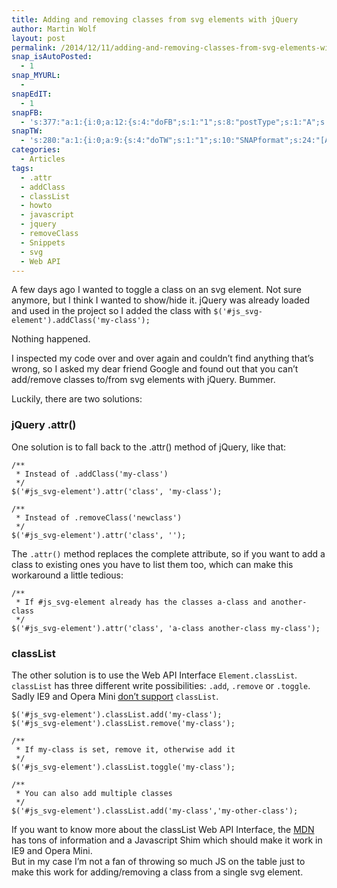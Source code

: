 ```yaml
---
title: Adding and removing classes from svg elements with jQuery
author: Martin Wolf
layout: post
permalink: /2014/12/11/adding-and-removing-classes-from-svg-elements-with-jquery/
snap_isAutoPosted:
  - 1
snap_MYURL:
  - 
snapEdIT:
  - 1
snapFB:
  - 's:377:"a:1:{i:0;a:12:{s:4:"doFB";s:1:"1";s:8:"postType";s:1:"A";s:10:"AttachPost";s:1:"2";s:10:"SNAPformat";s:35:"New post on MartinWolf.org: %TITLE%";s:9:"isAutoImg";s:1:"A";s:8:"imgToUse";s:0:"";s:9:"isAutoURL";s:1:"A";s:8:"urlToUse";s:0:"";s:11:"isPrePosted";s:1:"1";s:8:"isPosted";s:1:"1";s:4:"pgID";s:31:"711305895599362_810113729051911";s:5:"pDate";s:19:"2014-12-11 10:03:13";}}";'
snapTW:
  - 's:280:"a:1:{i:0;a:9:{s:4:"doTW";s:1:"1";s:10:"SNAPformat";s:24:"[Article] %TITLE%: %URL%";s:8:"attchImg";s:1:"0";s:9:"isAutoImg";s:1:"A";s:8:"imgToUse";s:0:"";s:11:"isPrePosted";s:1:"1";s:8:"isPosted";s:1:"1";s:4:"pgID";s:18:"542982932504514560";s:5:"pDate";s:19:"2014-12-11 10:03:14";}}";'
categories:
  - Articles
tags:
  - .attr
  - addClass
  - classList
  - howto
  - javascript
  - jquery
  - removeClass
  - Snippets
  - svg
  - Web API
---
```

A few days ago I wanted to toggle a class on an svg element. Not sure anymore, but I think I wanted to show/hide it. jQuery was already loaded and used in the project so I added the class with `$('#js_svg-element').addClass('my-class');`

Nothing happened.

I inspected my code over and over again and couldn&#8217;t find anything that&#8217;s wrong, so I asked my dear friend Google and found out that you can&#8217;t add/remove classes to/from svg elements with jQuery. Bummer.

Luckily, there are two solutions:

<!--more-->

### jQuery .attr()

One solution is to fall back to the .attr() method of jQuery, like that:

<pre><code class="lang-javascript">/**
 * Instead of .addClass('my-class')
 */
$('#js_svg-element').attr('class', 'my-class');

/**
 * Instead of .removeClass('newclass')
 */
$('#js_svg-element').attr('class', '');</code></pre>

The `.attr()` method replaces the complete attribute, so if you want to add a class to existing ones you have to list them too, which can make this workaround a little tedious:

<pre><code class="lang-javascript">/**
 * If #js_svg-element already has the classes a-class and another-class
 */
$('#js_svg-element').attr('class', 'a-class another-class my-class');</code></pre>

### classList

The other solution is to use the Web API Interface `Element.classList`.  
`classList` has three different write possibilities: `.add`, `.remove` or `.toggle`. Sadly IE9 and Opera Mini [don&#8217;t support][1] `classList`.

<pre><code class="lang-javascript">$('#js_svg-element').classList.add('my-class');
$('#js_svg-element').classList.remove('my-class');

/**
 * If my-class is set, remove it, otherwise add it
 */
$('#js_svg-element').classList.toggle('my-class');

/**
 * You can also add multiple classes
 */
$('#js_svg-element').classList.add('my-class','my-other-class');</code></pre>

If you want to know more about the classList Web API Interface, the [MDN][2] has tons of information and a Javascript Shim which should make it work in IE9 and Opera Mini.  
But in my case I&#8217;m not a fan of throwing so much JS on the table just to make this work for adding/removing a class from a single svg element.

 [1]: http://caniuse.com/#search=classList
 [2]: https://developer.mozilla.org/en-US/docs/Web/API/element.classList